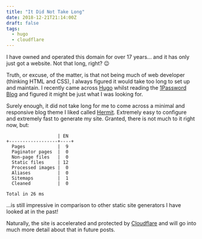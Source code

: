 ```yaml
---
title: "It Did Not Take Long"
date: 2018-12-21T21:14:00Z
draft: false
tags: 
  - hugo
  - cloudflare
---
```

I have owned and operated this domain for over 17 years... and it has only just got a website. Not that long, right? 😉

Truth, or excuse, of the matter, is that not being much of web developer (thinking HTML and CSS), I always figured it would take too long to set up and maintain. I recently came across [Hugo](https://gohugo.io) whilst reading the [1Password Blog](https://blog.1password.com/) and figured it might be just what I was looking for.

Surely enough, it did not take long for me to come across a minimal and responsive blog theme I liked called [Hermit](https://themes.gohugo.io/hermit/). Extremely easy to configure and extremely fast to generate my site. Granted, there is not much to it right now, but:

```
                   | EN
+------------------+----+
  Pages            |  9
  Paginator pages  |  0
  Non-page files   |  0
  Static files     | 12
  Processed images |  0
  Aliases          |  0
  Sitemaps         |  1
  Cleaned          |  0

Total in 26 ms
```

...is still impressive in comparison to other static site generators I have looked at in the past!

Naturally, the site is accelerated and protected by [Cloudflare](https://www.cloudflare.com/) and will go into much more detail about that in future posts.